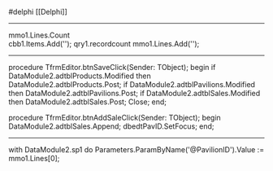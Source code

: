 #delphi [[Delphi]]

---------------------------------------
mmo1.Lines.Count  
cbb1.Items.Add('');
qry1.recordcount 
mmo1.Lines.Add('');

---------------------------------------
procedure TfrmEditor.btnSaveClick(Sender: TObject); 
begin 
  if DataModule2.adtblProducts.Modified then DataModule2.adtblProducts.Post; 
  if DataModule2.adtblPavilions.Modified then DataModule2.adtblPavilions.Post; 
  if DataModule2.adtblSales.Modified then DataModule2.adtblSales.Post; 
  Close; 
end; 
 
procedure TfrmEditor.btnAddSaleClick(Sender: TObject); 
begin 
  DataModule2.adtblSales.Append; 
  dbedtPavID.SetFocus; 
end;

---------------------------------------
with DataModule2.sp1 do 
Parameters.ParamByName('@PavilionID').Value := mmo1.Lines[0];